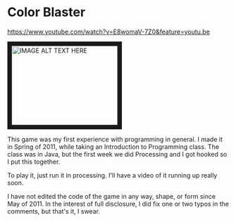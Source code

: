 # Color Blaster

https://www.youtube.com/watch?v=E8womaV-7Z0&feature=youtu.be

<a href="http://www.youtube.com/watch?feature=player_embedded&v=E8womaV-7Z0
" target="_blank"><img src="http://img.youtube.com/vi/E8womaV-7Z0/0.jpg" 
alt="IMAGE ALT TEXT HERE" width="240" height="180" border="10" /></a>

This game was my first experience with programming in general.  I made it in Spring of 2011, while taking an Introduction to Programming class.  The class was in Java, but the first week we did Processing and I got hooked so I put this together.

To play it, just run it in processing.  I'll have a video of it running up really soon.

I have not edited the code of the game in any way, shape, or form since May of 2011.  In the interest of full disclosure, I did fix one or two typos in the comments, but that's it, I swear.